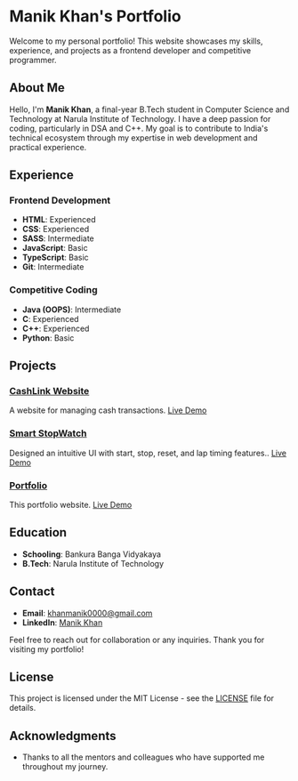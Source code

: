 # Manik Khan's Portfolio

Welcome to my personal portfolio! This website showcases my skills, experience, and projects as a frontend developer and competitive programmer.

## About Me

Hello, I'm **Manik Khan**, a final-year B.Tech student in Computer Science and Technology at Narula Institute of Technology. I have a deep passion for coding, particularly in DSA and C++. My goal is to contribute to India's technical ecosystem through my expertise in web development and practical experience.

## Experience

### Frontend Development
- **HTML**: Experienced
- **CSS**: Experienced
- **SASS**: Intermediate
- **JavaScript**: Basic
- **TypeScript**: Basic
- **Git**: Intermediate

### Competitive Coding
- **Java (OOPS)**: Intermediate
- **C**: Experienced
- **C++**: Experienced
- **Python**: Basic

## Projects

### [CashLink Website](https://github.com/yourusername/CashLink)
A website for managing cash transactions. [Live Demo](https://yourlivedemo.com)

### [Smart StopWatch](https://github.com/yourusername/ProjectTwo)
Designed an intuitive
UI with start, stop, reset, and lap timing features.. [Live Demo](https://yourlivedemo.com)

### [Portfolio](https://github.com/yourusername/Portfolio)
This portfolio website. [Live Demo](https://personal-portfolio-manikkhan02.netlify.app/)

## Education
- **Schooling**: Bankura Banga Vidyakaya
- **B.Tech**: Narula Institute of Technology

## Contact

- **Email**: [khanmanik0000@gmail.com](mailto:khanmanik0000@gmail.com)
- **LinkedIn**: [Manik Khan](https://www.linkedin.com/in/manik-khan/)

Feel free to reach out for collaboration or any inquiries. Thank you for visiting my portfolio!

## License

This project is licensed under the MIT License - see the [LICENSE](LICENSE) file for details.

## Acknowledgments

- Thanks to all the mentors and colleagues who have supported me throughout my journey.
